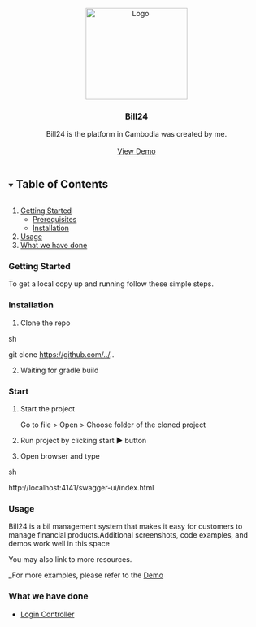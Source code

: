 <!-- PROJECT LOGO -->
<br />
<div align="center">
  <img src="" alt="Logo" width="200" height="180">

  <h3 align="center">Bill24</h3>

  <p align="center">
  Bill24 is the platform in Cambodia was created by me.
    <br />
    <br />
    <a href="http://206.189.46.115:4141/swagger-ui/index.html">View Demo</a>
  </p>
</div>



<!-- TABLE OF CONTENTS -->
<details open="open">
  <summary><h2 style="display: inline-block">Table of Contents</h2></summary>
  <ol>
    <li>
      <a href="#getting-started">Getting Started</a>
      <ul>
        <li><a href="#start">Prerequisites</a></li>
        <li><a href="#installation">Installation</a></li>
      </ul>
    </li>
    <li><a href="#usage">Usage</a></li>
    <li><a href="#what-we-have-done">What we have done</a></li>
  </ol>
</details>

<!-- GETTING STARTED -->

### Getting Started


To get a local copy up and running follow these simple steps.




### Installation


1. Clone the repo

   
sh

   git clone  https://github.com/../..


2. Waiting for gradle build

### Start


1. Start the project

   Go to file > Open > Choose folder of the cloned project 

2. Run project by clicking start ▶️ button

3. Open browser and type

sh

   http://localhost:4141/swagger-ui/index.html



<!-- USAGE EXAMPLES -->

### Usage


Bill24 is a bil management system that makes it easy for customers to manage financial products.Additional screenshots, code examples, and demos work well in this space

You may also link to more resources.


_For more examples, please refer to the [Demo](http://localhost:4141/swagger-ui/index.html)



<!-- ACKNOWLEDGEMENTS -->

### What we have done


* [Login Controller](http://localhost:4141/swagger-ui/index.html)